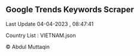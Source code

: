 

## Google Trends Keywords Scraper 
 
Last Update 04-04-2023 , 08:47:41

Country List :
VIETNAM.json



© Abdul Muttaqin 
